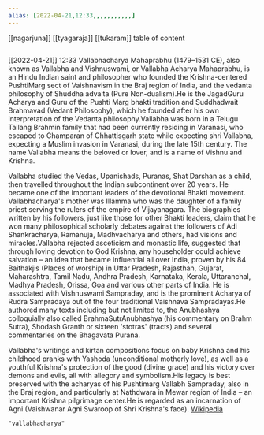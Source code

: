 ```yaml
---
alias: [2022-04-21,12:33,,,,,,,,,,,]
---
```

[[nagarjuna]] [[tyagaraja]] [[tukaram]]
table of content
```toc
```

[[2022-04-21]] 12:33
Vallabhacharya Mahaprabhu (1479–1531 CE), also known as Vallabha and Vishnuswami, or Vallabha Acharya Mahaprabhu, is an Hindu Indian saint and philosopher who founded the Krishna-centered PushtiMarg sect of Vaishnavism in the Braj region of India, and the vedanta philosophy of Shuddha advaita (Pure Non-dualism).He is the JagadGuru Acharya and Guru of the Pushti Marg bhakti tradition and Suddhadwait Brahmavad (Vedant Philosophy), which he founded after his own interpretation of the Vedanta philosophy.Vallabha was born in a Telugu Tailang Brahmin family that had been currently residing in Varanasi, who escaped to Champaran of Chhattisgarh state while expecting shri Vallabha, expecting a Muslim invasion in Varanasi, during the late 15th century. The name Vallabha means the beloved or lover, and is a name of Vishnu and Krishna.

Vallabha studied the Vedas, Upanishads, Puranas, Shat Darshan as a child, then travelled throughout the Indian subcontinent over 20 years. He became one of the important leaders of the devotional Bhakti movement. Vallabhacharya's mother was Illamma who was the daughter of a family priest serving the rulers of the empire of Vijayanagara.  The biographies written by his followers, just like those for other Bhakti leaders, claim that he won many philosophical scholarly debates against the followers of Adi Shankracharya, Ramanuja, Madhvacharya and others, had visions and miracles.Vallabha rejected asceticism and monastic life, suggested that through loving devotion to God Krishna, any householder could achieve salvation – an idea that became influential all over India, proven by his 84 Baithakjis (Places of worship) in Uttar Pradesh, Rajasthan, Gujarat, Maharashtra, Tamil Nadu, Andhra Pradesh, Karnataka, Kerala, Uttaranchal, Madhya Pradesh, Orissa, Goa and various other parts of India. He is associated with Vishnuswami Sampraday, and is the prominent Acharya of Rudra Sampradaya out of the four traditional Vaishnava Sampradayas.He authored many texts including but not limited to, the Anubhashya colloquially also called BrahmaSutrAnubhashya (his commentary on Brahm Sutra), Shodash Granth or sixteen 'stotras' (tracts) and several commentaries on the Bhagavata Purana. 

Vallabha's writings and kirtan compositions focus on baby Krishna and his childhood pranks with Yashoda (unconditional motherly love), as well as a youthful Krishna's protection of the good (divine grace) and his victory over demons and evils, all with allegory and symbolism.His legacy is best preserved with the acharyas of his Pushtimarg Vallabh Sampraday, also in the Braj region, and particularly at Nathdwara in Mewar region of India – an important Krishna pilgrimage center.He is regarded as an incarnation of Agni (Vaishwanar Agni Swaroop of Shri Krishna's face).
[Wikipedia](https://en.wikipedia.org/wiki/Vallabha)
```query
"vallabhacharya"
```